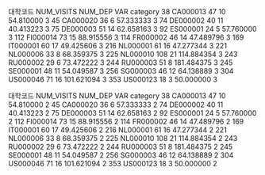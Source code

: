 대학코드 NUM_VISITS NUM_DEP VAR category
38 CA000013 47 10 54.810000 3
45 CA000020 36 6 57.333333 3
74 DE000002 40 11 40.413223 3
75 DE000003 51 14 62.658163 3
92 ES000001 24 5 57.760000 3
112 FI000014 73 15 88.915556 3
114 FR000002 46 14 47.489796 3
169 IT000001 60 17 49.425606 3
216 NL000001 61 16 47.277344 3
221 NL000006 33 8 68.359375 3
225 NL000010 108 21 114.884354 3
243 RU000002 29 6 73.472222 3
244 RU000003 51 8 181.484375 3
245 SE000001 48 11 54.049587 3
256 SG000003 46 12 64.138889 3
304 US000046 71 16 101.621094 3
353 US000123 18 3 50.000000 3

대학코드 NUM_VISITS NUM_DEP VAR category
38 CA000013 47 10 54.810000 2
45 CA000020 36 6 57.333333 2
74 DE000002 40 11 40.413223 2
75 DE000003 51 14 62.658163 2
92 ES000001 24 5 57.760000 2
112 FI000014 73 15 88.915556 2
114 FR000002 46 14 47.489796 2
169 IT000001 60 17 49.425606 2
216 NL000001 61 16 47.277344 2
221 NL000006 33 8 68.359375 2
225 NL000010 108 21 114.884354 2
243 RU000002 29 6 73.472222 2
244 RU000003 51 8 181.484375 2
245 SE000001 48 11 54.049587 2
256 SG000003 46 12 64.138889 2
304 US000046 71 16 101.621094 2
353 US000123 18 3 50.000000 2
